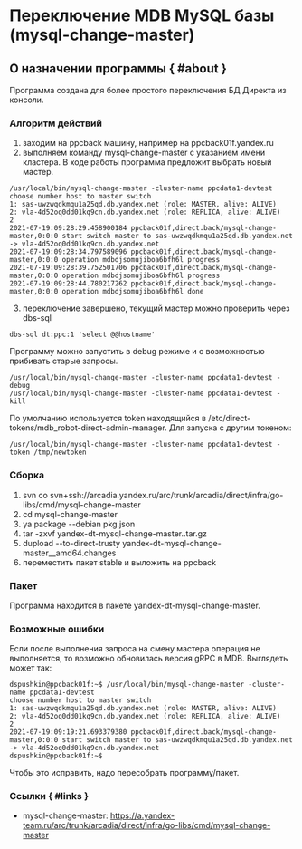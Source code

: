 # Переключение MDB MySQL базы (mysql-change-master)

## О назначении программы { #about }

Программа создана для более простого переключения БД Директа из консоли.

### Алгоритм действий

1. заходим на ppcback машину, например на ppcback01f.yandex.ru
2. выполняем команду mysql-change-master с указанием имени кластера. В ходе работы программа предложит выбрать новый мастер.
```
/usr/local/bin/mysql-change-master -cluster-name ppcdata1-devtest
choose number host to master switch
1: sas-uwzwqdkmqu1a25qd.db.yandex.net (role: MASTER, alive: ALIVE)
2: vla-4d52oq0dd01kq9cn.db.yandex.net (role: REPLICA, alive: ALIVE)
2
2021-07-19:09:28:29.458900184 ppcback01f,direct.back/mysql-change-master,0:0:0 start switch master to sas-uwzwqdkmqu1a25qd.db.yandex.net -> vla-4d52oq0dd01kq9cn.db.yandex.net
2021-07-19:09:28:34.797589096 ppcback01f,direct.back/mysql-change-master,0:0:0 operation mdbdjsomujiboa6bfh6l progress
2021-07-19:09:28:39.752501706 ppcback01f,direct.back/mysql-change-master,0:0:0 operation mdbdjsomujiboa6bfh6l progress
2021-07-19:09:28:44.780217262 ppcback01f,direct.back/mysql-change-master,0:0:0 operation mdbdjsomujiboa6bfh6l done
```
3. переключение завершено, текущий мастер можно проверить через dbs-sql
```
dbs-sql dt:ppc:1 'select @@hostname'
```

Программу можно запустить в debug режиме и с возможностью прибивать старые запросы.
```
/usr/local/bin/mysql-change-master -cluster-name ppcdata1-devtest -debug
/usr/local/bin/mysql-change-master -cluster-name ppcdata1-devtest -kill
```

По умолчанию используется token находящийся в /etc/direct-tokens/mdb_robot-direct-admin-manager. Для запуска с другим токеном:
```
/usr/local/bin/mysql-change-master -cluster-name ppcdata1-devtest -token /tmp/newtoken
```

### Сборка
1. svn co svn+ssh://arcadia.yandex.ru/arc/trunk/arcadia/direct/infra/go-libs/cmd/mysql-change-master
2. cd mysql-change-master
3. ya package --debian pkg.json
4. tar -zxvf yandex-dt-mysql-change-master.<version>.tar.gz
5. dupload --to-direct-trusty yandex-dt-mysql-change-master_<version>_amd64.changes
6. переместить пакет stable и выложить на ppcback

### Пакет

Программа находится в пакете yandex-dt-mysql-change-master.

### Возможные ошибки

Если после выполнения запроса на смену мастера операция не выполняется, то возможно обновилась версия gRPC в MDB. Выглядеть может так:
```
dspushkin@ppcback01f:~$ /usr/local/bin/mysql-change-master -cluster-name ppcdata1-devtest
choose number host to master switch
1: sas-uwzwqdkmqu1a25qd.db.yandex.net (role: MASTER, alive: ALIVE)
2: vla-4d52oq0dd01kq9cn.db.yandex.net (role: REPLICA, alive: ALIVE)
2
2021-07-19:09:19:21.693379380 ppcback01f,direct.back/mysql-change-master,0:0:0 start switch master to sas-uwzwqdkmqu1a25qd.db.yandex.net -> vla-4d52oq0dd01kq9cn.db.yandex.net
dspushkin@ppcback01f:~$
```
Чтобы это исправить, надо пересобрать программу/пакет.

### Ссылки { #links }

- mysql-change-master: <https://a.yandex-team.ru/arc/trunk/arcadia/direct/infra/go-libs/cmd/mysql-change-master>
